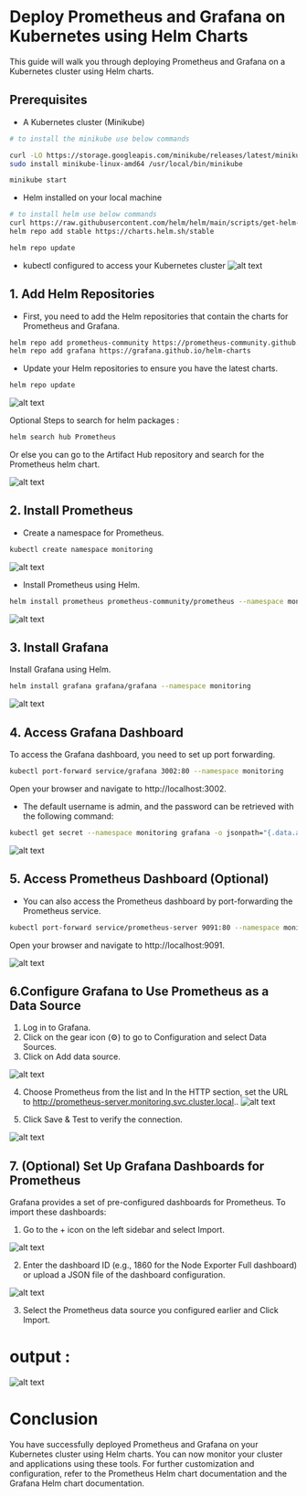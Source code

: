 # Deploy Prometheus and Grafana on Kubernetes using Helm Charts

This guide will walk you through deploying Prometheus and Grafana on a Kubernetes cluster using Helm charts.

## Prerequisites

- A Kubernetes cluster (Minikube)
```bash
# to install the minikube use below commands

curl -LO https://storage.googleapis.com/minikube/releases/latest/minikube-linux-amd64
sudo install minikube-linux-amd64 /usr/local/bin/minikube

minikube start
```
- Helm installed on your local machine
```bash
# to install helm use below commands
curl https://raw.githubusercontent.com/helm/helm/main/scripts/get-helm-3 | bash
helm repo add stable https://charts.helm.sh/stable

helm repo update
```
- kubectl configured to access your Kubernetes cluster
![alt text](img/image1.png)

## 1. Add Helm Repositories

- First, you need to add the Helm repositories that contain the charts for Prometheus and Grafana.

```bash
helm repo add prometheus-community https://prometheus-community.github.io/helm-charts
helm repo add grafana https://grafana.github.io/helm-charts
```

- Update your Helm repositories to ensure you have the latest charts.
```bash
helm repo update
```
![alt text](img/image2.png)

Optional Steps to search for helm packages :
```bash
helm search hub Prometheus
```
Or else you can go to the Artifact Hub repository and search for the Prometheus helm chart.

![alt text](img/image3.png)


## 2. Install Prometheus

- Create a namespace for Prometheus.
```bash
kubectl create namespace monitoring
```
![alt text](img/image4.png)

- Install Prometheus using Helm.
```bash
helm install prometheus prometheus-community/prometheus --namespace monitoring
```
![alt text](img/image5.png)

## 3. Install Grafana

Install Grafana using Helm.
```bash
helm install grafana grafana/grafana --namespace monitoring
```
![alt text](img/image6.png)

## 4. Access Grafana Dashboard

To access the Grafana dashboard, you need to set up port forwarding.
```bash
kubectl port-forward service/grafana 3002:80 --namespace monitoring
```
Open your browser and navigate to http://localhost:3002. 

- The default username is admin, and the password can be retrieved with the following command:
```bash
kubectl get secret --namespace monitoring grafana -o jsonpath="{.data.admin-password}" | base64 --decode ; echo
```
![alt text](img/image7.png)

## 5. Access Prometheus Dashboard (Optional)
- You can also access the Prometheus dashboard by port-forwarding the Prometheus service.
```bash
kubectl port-forward service/prometheus-server 9091:80 --namespace monitoring
```

Open your browser and navigate to http://localhost:9091.

![alt text](img/image8.png)

## 6.Configure Grafana to Use Prometheus as a Data Source
1. Log in to Grafana.
2. Click on the gear icon (⚙️) to go to Configuration and select Data Sources.
3. Click on Add data source.

![alt text](img/image9.png)

4. Choose Prometheus from the list and In the HTTP section, set the URL to http://prometheus-server.monitoring.svc.cluster.local..
![alt text](img/image10.png)

5. Click Save & Test to verify the connection.

![alt text](img/image11.png)

## 7. (Optional) Set Up Grafana Dashboards for Prometheus
Grafana provides a set of pre-configured dashboards for Prometheus. To import these dashboards:

1. Go to the + icon on the left sidebar and select Import.

![alt text](img/image12.png)

2. Enter the dashboard ID (e.g., 1860 for the Node Exporter Full dashboard)  or upload a JSON file of the dashboard configuration.

![alt text](img/image13.png)

3. Select the Prometheus data source you configured earlier and Click Import.

# output :
![alt text](img/image14.png)

<!-- 
Additionally we can add volumes for Prometheus and grafana:

```bash 
kubectl apply -f grafana-pv.yaml
kubectl apply -f grafana-pvc.yaml
kubectl apply -f prometheus-pvc.yaml
kubectl apply -f prometheus-pvc.yaml
```
- Update Prometheus to use the persistent storage:
```bash
helm upgrade prometheus prometheus-community/prometheus --set server.persistentVolume.enabled=true --set server.persistentVolume.storageClass=local-storage --set server.persistentVolume.existingClaim=prometheus-pvc 
```
- Update Grafana to use the persistent storage:
```bash
helm upgrade grafana grafana/grafana --set persistence.enabled=true,persistence.storageClassName="local-storage",persistence.existingClaim="grafana-pvc" 
``` -->
# Conclusion
You have successfully deployed Prometheus and Grafana on your Kubernetes cluster using Helm charts. You can now monitor your cluster and applications using these tools. For further customization and configuration, refer to the Prometheus Helm chart documentation and the Grafana Helm chart documentation.